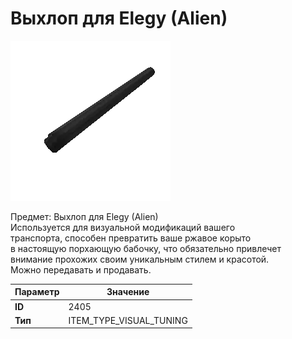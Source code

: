 # Выхлоп для Elegy (Alien)

![Item Image](../img/2405.webp?raw=true)

Предмет: Выхлоп для Elegy (Alien)<br>Используется для визуальной модификаций вашего<br>транспорта, способен превратить ваше ржавое корыто<br>в настоящую порхающую бабочку, что обязательно привлечет<br>внимание прохожих своим уникальным стилем и красотой.<br>Можно передавать и продавать.


| Параметр | Значение |
|----------|----------|
| **ID** | 2405 |
| **Тип** | ITEM_TYPE_VISUAL_TUNING |

